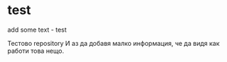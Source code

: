 test
====
add some text - test

Тестово repository
И аз да добавя малко информация, че да видя как работи това нещо.

